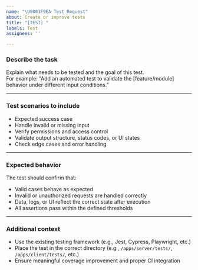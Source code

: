 ```yaml
---
name: "\U0001F9EA Test Request"
about: Create or improve tests
title: "[TEST] "
labels: Test
assignees: ''

---
```


### Describe the task
Explain what needs to be tested and the goal of this test.  
For example: “Add an automated test to validate the [feature/module] behavior under different input conditions.”

---

### Test scenarios to include

- Expected success case  
- Handle invalid or missing input  
- Verify permissions and access control  
- Validate output structure, status codes, or UI states  
- Check edge cases and error handling

---

### Expected behavior
The test should confirm that:
- Valid cases behave as expected  
- Invalid or unauthorized requests are handled correctly  
- Data, logs, or UI reflect the correct state after execution  
- All assertions pass within the defined thresholds

---

### Additional context
- Use the existing testing framework (e.g., Jest, Cypress, Playwright, etc.)  
- Place the test in the correct directory (e.g., `/apps/server/tests/`, `/apps/client/tests/`, etc.)  
- Ensure meaningful coverage improvement and proper CI integration
